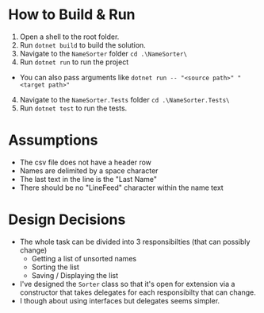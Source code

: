 ﻿# How to Build & Run

1. Open a shell to the root folder.
2. Run `dotnet build` to build the solution.
2. Navigate to the `NameSorter` folder `cd .\NameSorter\`
3. Run `dotnet run` to run the project
  * You can also pass arguments like `dotnet run -- "<source path>" "<target path>"`
4. Navigate to the `NameSorter.Tests` folder `cd .\NameSorter.Tests\`
5. Run `dotnet test` to run the tests.

# Assumptions

- The csv file does not have a header row
- Names are delimited by a space character
- The last text in the line is the "Last Name"
- There should be no "LineFeed" character within the name text

# Design Decisions

* The whole task can be divided into 3 responsibilties (that can possibly change)
  * Getting a list of unsorted names
  * Sorting the list
  * Saving / Displaying the list
* I've designed the `Sorter` class so that it's open for extension via a constructor that takes delegates for each responsibilty that can change.
* I though about using interfaces but delegates seems simpler.

